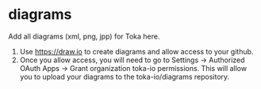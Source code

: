 # diagrams

Add all diagrams (xml, png, jpp) for Toka here.

1. Use https://draw.io to create diagrams and allow access to your github.
2. Once you allow access, you will need to go to Settings -> Authorized OAuth Apps -> Grant organization toka-io permissions. This will allow you to upload your diagrams to the toka-io/diagrams repository.
